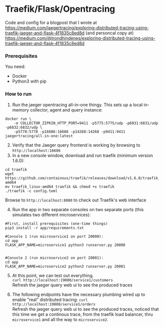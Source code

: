 # Traefik/Flask/Opentracing

Code and config for a blogpost that I wrote at 
https://medium.com/jaegertracing/exploring-distributed-tracing-using-traefik-jaeger-and-flask-4f1835c8ed8d
(and personcal copy at)
https://medium.com/@trondhindenes/exploring-distributed-tracing-using-traefik-jaeger-and-flask-4f1835c8ed8d

### Prerequisites
You need:
- Docker
- Python3 with pip

### How to run
1. Run the jaeger opentracing all-in-one thingy. This sets up a local in-memory collector, agent and query instance:
```
docker run \
    -e COLLECTOR_ZIPKIN_HTTP_PORT=9411 -p5775:5775/udp -p6831:6831/udp -p6832:6832/udp \
    -p5778:5778 -p16686:16686 -p14268:14268 -p9411:9411 jaegertracing/all-in-one:latest
```
2. Verify that the Jaeger query frontend is working by browsing to `http://localhost:16686`
3. In a new console window, download and run traefik (minimum version 1.6.0):
```
cd traefik
wget https://github.com/containous/traefik/releases/download/v1.6.0/traefik_linux-amd64
mv traefik_linux-amd64 traefik && chmod +x traefik
./traefik -c config.toml
```
Browse to `http://localhost:8080` to check out Traefik's web interface


4. Run the app in two separate consoles on two separate ports (this simulates two different microservices):
```
#First, install prerequisites (one-time things)
pip3 install -r app/requirements.txt

#Console 1 (run microservice1 on port 20000):
cd app
FLASK_APP_NAME=microservice1 python3 runserver.py 20000


#Console 2 (run microservice2 on port 20001):
cd app
FLASK_APP_NAME=microservice2 python3 runserver.py 20001
```

5. At this point, we can test out everything.   
`curl http://localhost:19000/service1/customers`   
Refresh the jaeger query web ui to see the produced traces

6. The following endpoints have the necessary plumbing wired up to enable "real" distributed tracing:
`curl http://localhost:19000/service1/orders`   
Refresh the jaeger query web ui to see the produced traces, noticed that this time we get a continous trace, from the traefik load balancer, thru `microservice1` and all the way to `microservice2`.
